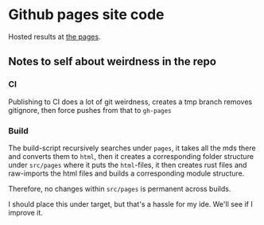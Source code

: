 # Github pages site code

Hosted results at [the pages](https://marcusgrass.github.io/test).

## Notes to self about weirdness in the repo

### CI

Publishing to CI does a lot of git weirdness, creates a tmp branch
removes gitignore, then force pushes from that to `gh-pages`

### Build

The build-script recursively searches under `pages`,
it takes all the mds there and converts them to `html`,
then it creates a corresponding folder structure under `src/pages`
where it puts the `html`-files, it then creates rust files and raw-imports
the html files and builds a corresponding module structure.

Therefore, no changes within `src/pages` is permanent across builds.

I should place this under target, but that's a hassle for my ide. We'll see if
I improve it.

